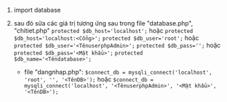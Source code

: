 1. import database
2. sau đó sửa các giá trị tương ứng sau trong file "database.php", "chitiet.php"
    `protected $db_host='localhost';` hoặc `protected $db_host='localhost:<Cổng>';`
	`protected $db_user='root';` hoặc `protected $db_user='<TênuserphpAdmin>';`
	`protected $db_pass='';` hoặc `protected $db_pass='<Mật khẩu>';`
	`protected $db_name='<Têndatabase>';`

	- file "dangnhap.php":
		`$connect_db = mysqli_connect('localhost', 'root', '', '<TênDB>');`
		hoặc
		`$connect_db = mysqli_connect('localhost', '<TênuserphpAdmin>', '<Mật khẩu>', '<TênDB>');`